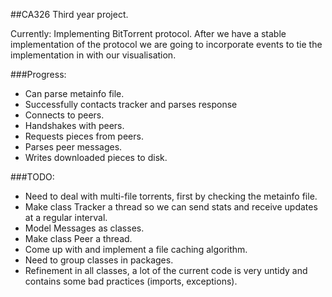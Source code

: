 ##CA326 Third year project.

Currently: Implementing BitTorrent protocol.
After we have a stable implementation of the protocol we are going to incorporate events to tie the implementation in with our visualisation.

###Progress:
- Can parse metainfo file.
- Successfully contacts tracker and parses response
- Connects to peers.
- Handshakes with peers.
- Requests pieces from peers.
- Parses peer messages.
- Writes downloaded pieces to disk.

###TODO:
- Need to deal with multi-file torrents, first by checking the metainfo file.
- Make class Tracker a thread so we can send stats and receive updates at a regular interval.
- Model Messages as classes.
- Make class Peer a thread.
- Come up with and implement a file caching algorithm.
- Need to group classes in packages.
- Refinement in all classes, a lot of the current code is very untidy and contains some bad practices (imports, exceptions).
